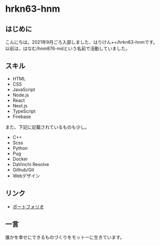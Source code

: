 # hrkn63-hnm

## はじめに

こんにちは。2021年9月ごろ入部しました、はりけん++/hrkn63-hnmです。  
以前は、はなむ/hnm876-mdという名前で活動していました。

## スキル

- HTML
- CSS
- JavaScript
- Node.js
- React
- Next.js
- TypeScript
- Firebase

また、下記に記載されているものも少し。

- C++
- Scss
- Python
- Pug
- Docker
- DaVinchi Resolve
- Github/Git
- Webデザイン

## リンク

- [ポートフォリオ](https://hrkn63-hnm.github.io/)

## 一言

誰かを幸せにできるものづくりをモットーに生きています。

